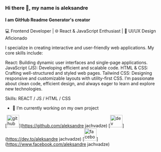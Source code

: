 ### Hi there 👋, my name is aleksandre
#### I am GitHub Readme Generator's creator
💻 Frontend Developer | 🌐 React & JavaScript Enthusiast | 🎨 UI/UX Design Aficionado

I specialize in creating interactive and user-friendly web applications. My core skills include:

React: Building dynamic user interfaces and single-page applications.
JavaScript (JS): Developing efficient and scalable code.
HTML & CSS: Crafting well-structured and styled web pages.
Tailwind CSS: Designing responsive and customizable layouts with utility-first CSS.
I’m passionate about clean code, efficient design, and always eager to learn and explore new technologies.

Skills: REACT / JS / HTML / CSS

- 🔭 I’m currently working on my own project 


[<img src='https://cdn.jsdelivr.net/npm/simple-icons@3.0.1/icons/github.svg' alt='github' height='40'>](https://github.com/aleksandre jachvadze)  [<img src='https://cdn.jsdelivr.net/npm/simple-icons@3.0.1/icons/dev-dot-to.svg' alt='dev' height='40'>](https://dev.to/aleksandre jachvadze)  [<img src='https://cdn.jsdelivr.net/npm/simple-icons@3.0.1/icons/facebook.svg' alt='facebook' height='40'>](https://www.facebook.com/aleksandre jachvadze)  

